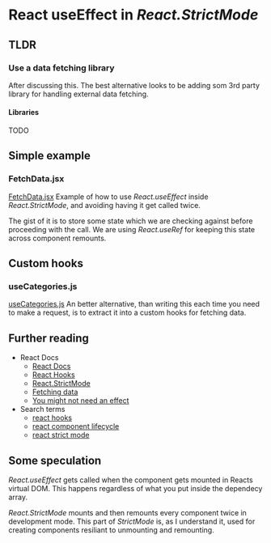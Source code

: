 # React useEffect in *React.StrictMode*
## TLDR
### Use a data fetching library
After discussing this. The best alternative looks to be adding som 3rd party library for handling external data fetching.
#### Libraries
TODO

## Simple example
### FetchData.jsx
[FetchData.jsx](src/components/FetchData.jsx)
Example of how to use *React.useEffect* inside *React.StrictMode*, and avoiding having it get called twice.

The gist of it is to store some state which we are checking against before proceeding with the call. We are using *React.useRef* for keeping this state across component remounts.

## Custom hooks
### useCategories.js
[useCategories.js](src/utilities/customHooks/useCategories.js)
An better alternative, than writing this each time you need to make a request, is to extract it into a custom hooks for fetching data.

## Further reading
- React Docs
  - [React Docs](https://beta.reactjs.org/)
  - [React Hooks](https://reactjs.org/docs/hooks-reference.html)
  - [React.StrictMode](https://reactjs.org/docs/strict-mode.html#ensuring-reusable-state)
  - [Fetching data](https://beta.reactjs.org/learn/synchronizing-with-effects#fetching-data)
  - [You might not need an effect](https://beta.reactjs.org/learn/you-might-not-need-an-effect)
- Search terms
  - [react hooks](https://www.google.com/search?q=react+hooks)
  - [react component lifecycle](https://www.google.com/search?q=react+component+lifecycle)
  - [react strict mode](https://www.google.com/search?q=react+strict+mode)

## Some speculation
*React.useEffect* gets called when the component gets mounted in Reacts virtual DOM.
This happens regardless of what you put inside the dependecy array.

*React.StrictMode* mounts and then remounts every component twice in development mode.
This part of *StrictMode* is, as I understand it, used for creating components resiliant to unmounting and remounting.  
